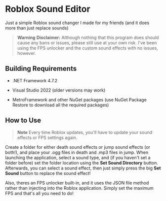 # Roblox Sound Editor

Just a simple Roblox sound changer I made for my friends (and it does more than just replace sounds)

> **Warning**
> **Disclaimer:** Although nothing that this program does should cause any bans or issues, please still use at your own risk. I've been using the FPS unlocker and the custom sound effects with no issues, however.

## Building Requirements

- .NET Framework 4.7.2

- Visual Studio 2022 (older versions may work)

- MetroFramework and other NuGet packages (use NuGet Package Restore to download all the required packages)

## How to Use

> **Note**
> Every time Roblox updates, you'll have to update your sound effects or FPS settings again.

Create a folder for either death sound effects or jump sound effects (or both!), and place your .ogg files in death and .mp3 files in jump. When launching the application, select a sound type, and (if you haven't set a folder before) set the folder location using the **Set Sound Directory** button. Afterwards, you can select a sound effect, then just simply press the big **Set Sound** button to replace the sound effect!  

Also, theres an FPS unlocker built-in, and it uses the JSON file method rather than injecting into the Roblox application. Simply set the maximum FPS and that's all you need to do!
